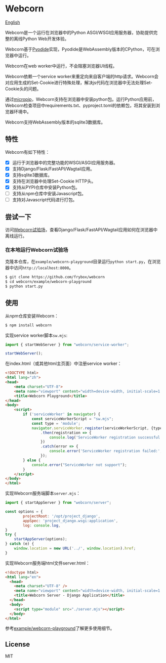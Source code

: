 # Webcorn
[English](https://github.com/frybox/webcorn)

Webcorn是一个运行在浏览器中的Python ASGI/WSGI应用服务器，协助提供完整的离线Python Web开发体验。

Webcorn基于[Pyodide](https://github.com/pyodide/pyodide)实现，Pyodide是WebAssembly版本的CPython，可在浏览器中运行。

Webcorn在web worker中运行，不会阻塞浏览器UI线程。

Webcorn依赖一个service worker来重定向来自客户端的http请求。Webcorn会对应用生成的Set-Cookie进行特殊处理，解决js代码在浏览器中无法处理Set-Cookie头的问题。

通过[micropip](https://micropip.pyodide.org/en/stable/)，Webcorn支持在浏览器中安装python包。运行Python应用前，Webcorn检查项目中requirements.txt、pyproject.toml的依赖包，将其安装到浏览器环境中。

Webcorn支持WebAssembly版本的sqlite3数据库。

## 特性

Webcorn有如下特性：

- [x] 运行于浏览器中的完整功能的WSGI/ASGI应用服务器。
- [x] 支持Django/Flask/FastAPI/Wagtail应用。
- [x] 支持sqlite3数据库。
- [x] 支持在浏览器中处理Set-Cookie HTTP头。
- [x] 支持从PYPI仓库中安装Python包。
- [ ] 支持从npm仓库中安装Javascript包。
- [ ] 支持对Javascript代码进行打包。

## 尝试一下

访问[Webcorn试验场](https://frybox.github.io/webcorn/playground)，查看Django/Flask/FastAPI/Wagtail应用如何在浏览器中离线运行。

### 在本地运行Webcorn试验场

克隆本仓库，在`example/webcorn-playground`目录运行`python start.py`，在浏览器中访问`http://localhost:8000`。

```sh
$ git clone https://github.com/frybox/webcorn
$ cd webcorn/example/webcorn-playground
$ python start.py
```

## 使用

从npm仓库安装Webcorn：

```sh
$ npm install webcorn
```

实现service worker脚本`sw.mjs`:

```js
import { startWebServer } from "webcorn/service-worker";

startWebServer();
```

在index.html（或其他html主页面）中注册service worker：

```html
<!DOCTYPE html>
<html lang="zh">
<head>
    <meta charset="UTF-8">
    <meta name="viewport" content="width=device-width, initial-scale=1.0">
    <title>Webcorn Playground</title>
</head>
<body>
    <script>
        if ('serviceWorker' in navigator) {
            const serviceWorkerScript = "sw.mjs";
            const type = 'module';
            navigator.serviceWorker.register(serviceWorkerScript, {type})
                .then(registration => {
                    console.log('ServiceWorker registration successful');
                })
                .catch(error => {
                    console.error('ServiceWorker registration failed:', error);
                });
        } else {
            console.error("ServiceWorker not support");
        }
    </script>
</body>
</html>
```

实现Webcorn服务端脚本`server.mjs`：

```js
import { startAppServer } from "webcorn/server";

const options = {
        projectRoot: '/opt/project_django',
        appSpec: 'project_django.wsgi:application',
        log: console.log,
}
try {
    startAppServer(options);
} catch (e) {
    window.location = new URL('../', window.location).href;
}
```

实现Webcorn服务端html文件server.html：

```html
<!doctype html>
<html lang="en">
  <head>
    <meta charset="UTF-8" />
    <meta name="viewport" content="width=device-width, initial-scale=1.0" />
    <title>Webcorn Server - Django Application</title>
  </head>
  <body>
    <script type="module" src="./server.mjs"></script>
  </body>
</html>
```

参考[example/webcorn-playground](https://github.com/frybox/webcorn/tree/main/example/webcorn-playground)了解更多使用细节。

## License

MIT
